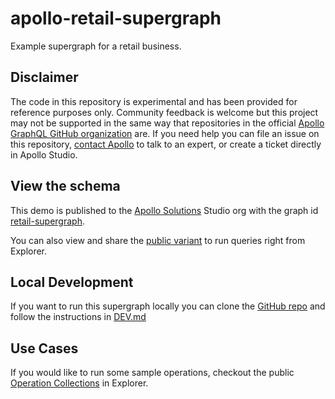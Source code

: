 # apollo-retail-supergraph

Example supergraph for a retail business.

## Disclaimer
The code in this repository is experimental and has been provided for reference purposes only. Community feedback is
welcome but this project may not be supported in the same way that repositories in the
official [Apollo GraphQL GitHub organization](https://github.com/apollographql) are. If you need help you can file an
issue on this repository, [contact Apollo](https://www.apollographql.com/contact-sales) to talk to an expert, or create
a ticket directly in Apollo Studio.

## View the schema
This demo is published to the [Apollo Solutions](https://studio.apollographql.com/org/apollo-solutions/graphs) Studio
org with the graph
id [retail-supergraph](https://studio.apollographql.com/graph/apollo-retail-supergraph).

You can also view and share the [public variant](https://studio.apollographql.com/public/apollo-retail-supergraph/home?variant=prod) to run queries right from Explorer.

## Local Development
If you want to run this supergraph locally you can clone the [GitHub repo](https://github.com/apollosolutions/retail-supergraph) and follow the instructions in [DEV.md](https://github.com/apollosolutions/retail-supergraph/blob/main/DEV.md)

## Use Cases
If you would like to run some sample operations, checkout the public [Operation Collections](https://studio.apollographql.com/public/apollo-retail-supergraph/explorer?collectionId=9da0ba4b-12d1-4ebb-89bb-bed4a4d476ff&focusCollectionId=9da0ba4b-12d1-4ebb-89bb-bed4a4d476ff&variant=prod) in Explorer.
